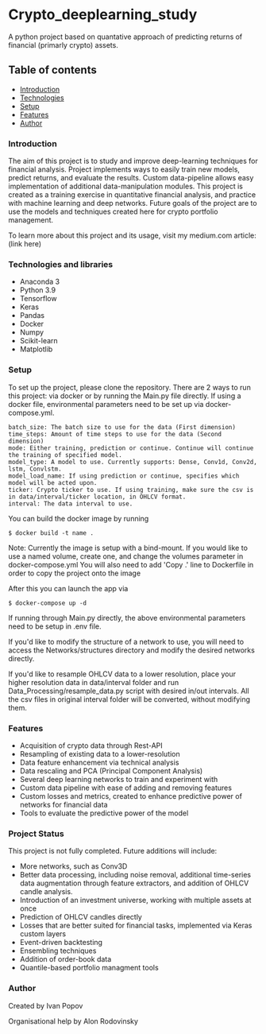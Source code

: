 # Crypto_deeplearning_study

A python project based on quantative approach of predicting returns of financial (primarly crypto) assets.

## Table of contents

* [Introduction](#Introduction)
* [Technologies](#Technologies)
* [Setup](#setup)
* [Features](#features)
* [Author](#Author)

### Introduction

The aim of this project is to study and improve deep-learning techniques for financial analysis. Project implements ways to easily train new models, predict returns,
and evaluate the results. Custom data-pipeline allows easy implementation of additional data-manipulation modules. This project is created as a training exercise in quantitative 
financial analysis, and practice with machine learning and deep networks. Future goals of the project are to use the models and techniques created here for
crypto portfolio management.

To learn more about this project and its usage, visit my medium.com article: (link here)

### Technologies and libraries

* Anaconda 3
* Python 3.9
* Tensorflow 
* Keras
* Pandas
* Docker
* Numpy
* Scikit-learn
* Matplotlib

### Setup

To set up the project, please clone the repository.
There are 2 ways to run this project: via docker or by running the Main.py file directly.
If using a docker file, environmental parameters need to be set up via docker-compose.yml.
```
batch_size: The batch size to use for the data (First dimension)
time_steps: Amount of time steps to use for the data (Second dimension)
mode: Either training, prediction or continue. Continue will continue the training of specified model.
model_type: A model to use. Currently supports: Dense, Conv1d, Conv2d, lstm, Convlstm.
model_load_name: If using prediction or continue, specifies which model will be acted upon.
ticker: Crypto ticker to use. If using training, make sure the csv is in data/interval/ticker location, in OHLCV format.
interval: The data interval to use.
```


You can build the docker image by running
```
$ docker build -t name .
```
Note: Currently the image is setup with a bind-mount. If you would like to use a named volume, create one, and change the volumes parameter in docker-compose.yml
You will also need to add 'Copy .' line to Dockerfile in order to copy the project onto the image

After this you can launch the app via
```
$ docker-compose up -d
```

If running through Main.py directly, the above environmental parameters need to be setup in .env file.

If you'd like to modify the structure of a network to use, you will need to access the Networks/structures directory and modify the desired networks directly.

If you'd like to resample OHLCV data to a lower resolution, place your higher resolution data in data/interval folder and run Data_Processing/resample_data.py script
with desired in/out intervals. All the csv files in original interval folder will be converted, without modifying them.

### Features

* Acquisition of crypto data through Rest-API
* Resampling of existing data to a lower-resolution
* Data feature enhancement via technical analysis
* Data rescaling and PCA (Principal Component Analysis)
* Several deep learning networks to train and experiment with
* Custom data pipeline with ease of adding and removing features
* Custom losses and metrics, created to enhance predictive power of networks for financial data
* Tools to evaluate the predictive power of the model

### Project Status
This project is not fully completed.
Future additions will include:

* More networks, such as Conv3D
* Better data processing, including noise removal, additional time-series data augmentation through feature extractors, and addition of OHLCV candle analysis.
* Introduction of an investment universe, working with multiple assets at once
* Prediction of OHLCV candles directly
* Losses that are better suited for financial tasks, implemented via Keras custom layers
* Event-driven backtesting
* Ensembling techniques
* Addition of order-book data
* Quantile-based portfolio managment tools

### Author

Created by Ivan Popov

Organisational help by Alon Rodovinsky
